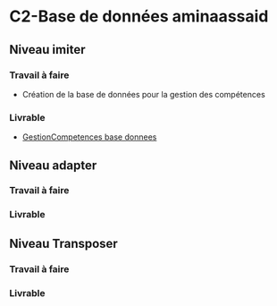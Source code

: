 # C2-Base de données aminaassaid

## Niveau imiter

### Travail à faire

- Création de la base de données pour la gestion des compétences 

### Livrable

- [GestionCompetences base donnees](https://github.com/solicoders/soli-lms/issues/37)
  
## Niveau adapter

### Travail à faire


### Livrable




##  Niveau Transposer

### Travail à faire



### Livrable




